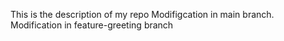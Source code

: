 This is the description of my repo
 Modifigcation in main branch.
Modification in feature-greeting branch
